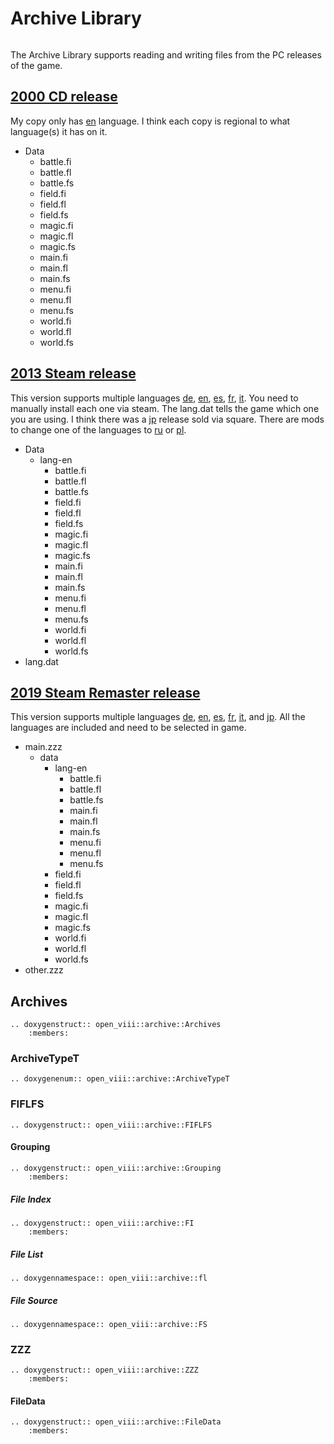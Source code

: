 Archive Library
=====

```{toctree}
```

The Archive Library supports reading and writing files from the PC releases of the game.

## [2000 CD release](https://www.pcgamingwiki.com/wiki/Final_Fantasy_VIII)

My copy only has [en](https://en.wikipedia.org/wiki/English_language) language. I think each copy is regional to what language(s) it has on it.

- Data
  - battle.fi
  - battle.fl
  - battle.fs
  - field.fi
  - field.fl
  - field.fs
  - magic.fi
  - magic.fl
  - magic.fs
  - main.fi
  - main.fl
  - main.fs
  - menu.fi
  - menu.fl
  - menu.fs
  - world.fi
  - world.fl
  - world.fs

## [2013 Steam release](https://store.steampowered.com/app/39150/FINAL_FANTASY_VIII/)

This version supports multiple languages [de](https://en.wikipedia.org/wiki/German_language), [en](https://en.wikipedia.org/wiki/English_language), [es](https://en.wikipedia.org/wiki/Spanish_language), [fr](https://en.wikipedia.org/wiki/French_language), [it](https://en.wikipedia.org/wiki/Italian_language). You need to manually install each one via steam. The lang.dat tells the game which one you are using. I think there was a [jp](https://en.wikipedia.org/wiki/Japanese_language) release sold via square. There are mods to change one of the languages to [ru](https://en.wikipedia.org/wiki/Russian_language) or [pl](https://en.wikipedia.org/wiki/Polish_language).

- Data
  - lang-en
    - battle.fi
    - battle.fl
    - battle.fs
    - field.fi
    - field.fl
    - field.fs
    - magic.fi
    - magic.fl
    - magic.fs
    - main.fi
    - main.fl
    - main.fs
    - menu.fi
    - menu.fl
    - menu.fs
    - world.fi
    - world.fl
    - world.fs
- lang.dat

## [2019 Steam Remaster release](https://store.steampowered.com/app/1026680/FINAL_FANTASY_VIII__REMASTERED/)

This version supports multiple languages [de](https://en.wikipedia.org/wiki/German_language), [en](https://en.wikipedia.org/wiki/English_language), [es](https://en.wikipedia.org/wiki/Spanish_language), [fr](https://en.wikipedia.org/wiki/French_language), [it](https://en.wikipedia.org/wiki/Italian_language), and [jp](https://en.wikipedia.org/wiki/Japanese_language). All the languages are included and need to be selected in game.

- main.zzz
  - data
    - lang-en
      - battle.fi
      - battle.fl
      - battle.fs
      - main.fi
      - main.fl
      - main.fs
      - menu.fi
      - menu.fl
      - menu.fs
    - field.fi
    - field.fl
    - field.fs
    - magic.fi
    - magic.fl
    - magic.fs
    - world.fi
    - world.fl
    - world.fs
- other.zzz

## Archives

```{eval-rst}
.. doxygenstruct:: open_viii::archive::Archives
    :members:
```

### ArchiveTypeT

```{eval-rst}
.. doxygenenum:: open_viii::archive::ArchiveTypeT
```

### FIFLFS

```{eval-rst}
.. doxygenstruct:: open_viii::archive::FIFLFS
```

#### Grouping

```{eval-rst}
.. doxygenstruct:: open_viii::archive::Grouping
    :members:
```

##### File Index

```{eval-rst}
.. doxygenstruct:: open_viii::archive::FI
    :members:
```

##### File List

```{eval-rst}
.. doxygennamespace:: open_viii::archive::fl
```

##### File Source

```{eval-rst}
.. doxygennamespace:: open_viii::archive::FS
```

### ZZZ

```{eval-rst}
.. doxygenstruct:: open_viii::archive::ZZZ
    :members:
```

#### FileData

```{eval-rst}
.. doxygenstruct:: open_viii::archive::FileData
    :members:
```